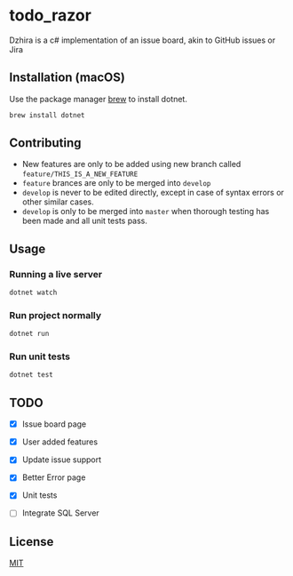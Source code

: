 # todo_razor

Dzhira is a c# implementation of an issue board, akin to GitHub issues or Jira

## Installation (macOS)

Use the package manager [brew](https://brew.sh/) to install dotnet.

```bash
brew install dotnet
```

## Contributing

* New features are only to be added using new branch called `feature/THIS_IS_A_NEW_FEATURE`
* `feature` brances are only to be merged into `develop`
* `develop` is never to be edited directly, except in case of syntax errors or other similar cases.
* `develop` is only to be merged into `master` when thorough testing has been made and all unit tests pass.

## Usage

### Running a live server

```bash
dotnet watch
```

### Run project normally

```bash
dotnet run
```

### Run unit tests

```bash
dotnet test
```

## TODO

- [x] Issue board page
- [x] User added features
- [x] Update issue support
- [x] Better Error page
- [x] Unit tests
- [ ] Integrate SQL Server



## License

[MIT](https://choosealicense.com/licenses/mit/)